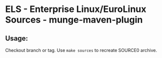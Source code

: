 # ELS - Enterprise Linux/EuroLinux Sources - munge-maven-plugin
 
## Usage:
  Checkout branch or tag. Use `make sources` to recreate  SOURCE0 archive.
